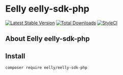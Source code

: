 # Eelly eelly-sdk-php

[![Latest Stable Version](https://poser.pugx.org/eelly/eelly-sdk-php/v/stable.png)](https://packagist.org/packages/eelly/eelly-sdk-php)
[![Total Downloads](https://poser.pugx.org/eelly/eelly-sdk-php/downloads.png)](https://packagist.org/packages/eelly/eelly-sdk-php)
[![StyleCI](https://styleci.io/repos/95067206/shield?branch=master)](https://styleci.io/repos/95067206)

## About Eelly eelly-sdk-php

## Install
`composer require eelly/eelly-sdk-php`

